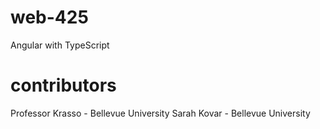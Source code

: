 # web-425
Angular with TypeScript
# contributors
Professor Krasso - Bellevue University
Sarah Kovar - Bellevue University 
